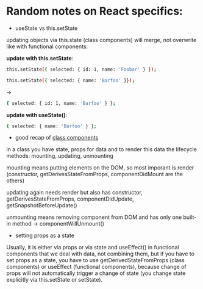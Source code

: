 # Random notes on React specifics:

- useState vs this.setState

updating objects via this.state (class components) will merge, not overwrite like with functional components:

**update with this.setState**:

```sh
this.setState({ selected: { id: 1, name: 'Foobar' } });  

this.setState({ selected: { name: 'Barfoo' }});
```

->

```sh
{ selected: { id: 1, name: 'Barfoo' } }; 
```

**update with useState()**:

```sh
{ selected: { name: 'Barfoo' } }; 
```


- good recap of [class components](https://www.w3schools.com/react/react_class.asp)

in a class you have state, props for data and to render this data the lifecycle methods: mounting, updating, unmounting

mounting means putting elements on the DOM, so most imporant is render (constructor, getDerivesStateFromProps, componentDidMount are the others)

updating again needs render but also has constructor, getDerivesStateFromProps, componentDidUpdate, getSnapshotBeforeUpdate()

unmounting means removing component from DOM and has only one built-in method -> componentWillUnmount()

- setting props as a state

Usually, it is either via props or via state and useEffect() in functional components that we deal with data, not combining them, but if you have to set props as a state, you have to use getDerivedStateFromProps (class components) or useEffect (functional components), because change of props will not automatically trigger a change of state (you change state explicitly via this.setState or setState).